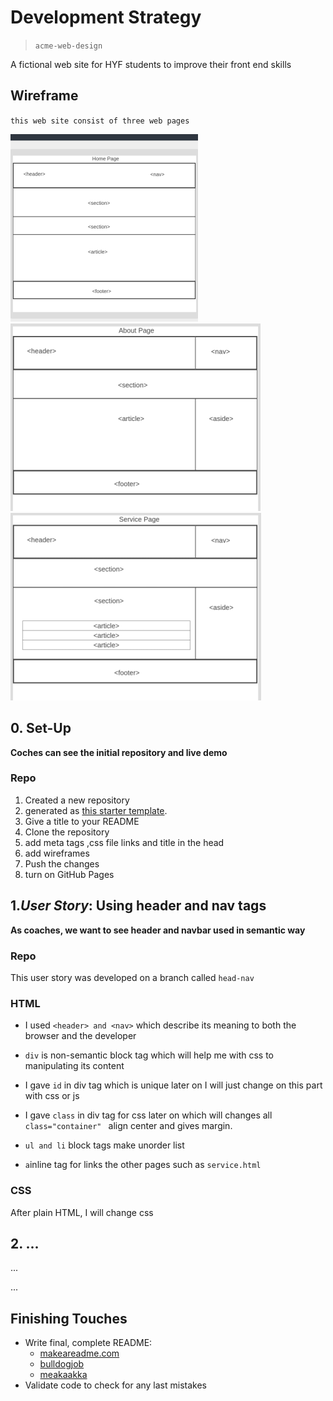 # Development Strategy

> `acme-web-design`

A fictional web site for HYF students to improve their front end skills

## Wireframe

`this web site consist of three web pages`

![home](./wireframe/home.png) ![about](./wireframe/about.png) ![service](./wireframe/service.png)

## 0. Set-Up

__Coches can see the initial repository and live demo__

### Repo

1. Created a new repository
2. generated as [this starter template](https://github.com/HackYourFutureBelgium/w3-validation-template).  
3. Give a title to your README  
4. Clone the repository  
5. add meta tags ,css file links and title in the head 
6. add wireframes 
7. Push the changes
8. turn on GitHub Pages

## 1._User Story_: Using header and nav tags

__**As coaches, we want to see header and navbar used in semantic way**__

### Repo

This user story was developed on a branch called `head-nav`

### HTML

- I used `<header> and <nav>` which describe its meaning to both the browser and the developer
- `div` is non-semantic block tag  which will help me with css to manipulating its content
- I gave `id` in div tag which is unique later on I will just change on this part with css or js

- I gave `class` in div tag for css later on which will changes all `class="container" ` align center and gives margin.

- `ul and li` block tags make unorder list  

- `a`inline tag for links the other pages such as `service.html` 

### CSS

After plain HTML, I will change css

## 2. ...

...

...

## Finishing Touches

- Write final, complete README:
  - [makeareadme.com](https://www.makeareadme.com/)
  - [bulldogjob](https://bulldogjob.com/news/449-how-to-write-a-good-readme-for-your-github-project)
  - [meakaakka](https://medium.com/@meakaakka/a-beginners-guide-to-writing-a-kickass-readme-7ac01da88ab3)
- Validate code to check for any last mistakes
